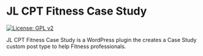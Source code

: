 # JL CPT Fitness Case Study

[![License: GPL v2](https://img.shields.io/badge/License-GPL%20v2-blue.svg?style=plastic)](https://www.gnu.org/licenses/old-licenses/gpl-2.0.en.html)

JL CPT Fitness Case Study is a WordPress plugin the creates a Case Study custom post type to help Fitness professionals.
